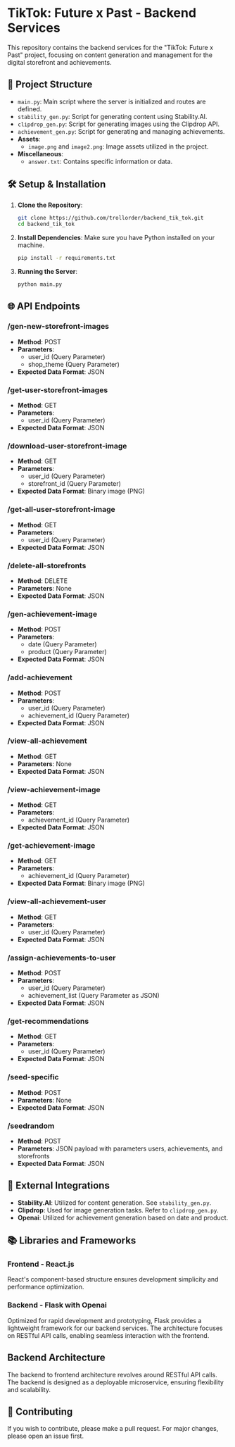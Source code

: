 # TikTok: Future x Past - Backend Services

This repository contains the backend services for the "TikTok: Future x Past" project, focusing on content generation and management for the digital storefront and achievements.

## 📁 Project Structure
- `main.py`: Main script where the server is initialized and routes are defined.
- `stability_gen.py`: Script for generating content using Stability.AI.
- `clipdrop_gen.py`: Script for generating images using the Clipdrop API.
- `achievement_gen.py`: Script for generating and managing achievements.
- **Assets**:
  - `image.png` and `image2.png`: Image assets utilized in the project.
- **Miscellaneous**:
  - `answer.txt`: Contains specific information or data.

## 🛠 Setup & Installation

1. **Clone the Repository**:
   ```bash
   git clone https://github.com/trollorder/backend_tik_tok.git
   cd backend_tik_tok
   ```

2. **Install Dependencies**:
   Make sure you have Python installed on your machine.
   ```bash
   pip install -r requirements.txt
   ```

3. **Running the Server**:
   ```bash
   python main.py
   ```

## 🌐 API Endpoints

### /gen-new-storefront-images
- **Method**: POST
- **Parameters**: 
  - user_id (Query Parameter)
  - shop_theme (Query Parameter)
- **Expected Data Format**: JSON

### /get-user-storefront-images
- **Method**: GET
- **Parameters**: 
  - user_id (Query Parameter)
- **Expected Data Format**: JSON

### /download-user-storefront-image
- **Method**: GET
- **Parameters**: 
  - user_id (Query Parameter)
  - storefront_id (Query Parameter)
- **Expected Data Format**: Binary image (PNG)

### /get-all-user-storefront-image
- **Method**: GET
- **Parameters**: 
  - user_id (Query Parameter)
- **Expected Data Format**: JSON

### /delete-all-storefronts
- **Method**: DELETE
- **Parameters**: None
- **Expected Data Format**: JSON

### /gen-achievement-image
- **Method**: POST
- **Parameters**: 
  - date (Query Parameter)
  - product (Query Parameter)
- **Expected Data Format**: JSON

### /add-achievement
- **Method**: POST
- **Parameters**: 
  - user_id (Query Parameter)
  - achievement_id (Query Parameter)
- **Expected Data Format**: JSON

### /view-all-achievement
- **Method**: GET
- **Parameters**: None
- **Expected Data Format**: JSON

### /view-achievement-image
- **Method**: GET
- **Parameters**: 
  - achievement_id (Query Parameter)
- **Expected Data Format**: JSON

### /get-achievement-image
- **Method**: GET
- **Parameters**: 
  - achievement_id (Query Parameter)
- **Expected Data Format**: Binary image (PNG)

### /view-all-achievement-user
- **Method**: GET
- **Parameters**: 
  - user_id (Query Parameter)
- **Expected Data Format**: JSON

### /assign-achievements-to-user
- **Method**: POST
- **Parameters**: 
  - user_id (Query Parameter)
  - achievement_list (Query Parameter as JSON)
- **Expected Data Format**: JSON

### /get-recommendations
- **Method**: GET
- **Parameters**: 
  - user_id (Query Parameter)
- **Expected Data Format**: JSON

### /seed-specific
- **Method**: POST
- **Parameters**: None
- **Expected Data Format**: JSON

### /seedrandom
- **Method**: POST
- **Parameters**: JSON payload with parameters users, achievements, and storefronts
- **Expected Data Format**: JSON

## 🔄 External Integrations

- **Stability.AI**: Utilized for content generation. See `stability_gen.py`.
- **Clipdrop**: Used for image generation tasks. Refer to `clipdrop_gen.py`.
- **Openai**: Utilized for achievement generation based on date and product.

## 📚 Libraries and Frameworks

### Frontend - React.js
React's component-based structure ensures development simplicity and performance optimization.

### Backend - Flask with Openai
Optimized for rapid development and prototyping, Flask provides a lightweight framework for our backend services. The architecture focuses on RESTful API calls, enabling seamless interaction with the frontend.

## Backend Architecture
The backend to frontend architecture revolves around RESTful API calls. The backend is designed as a deployable microservice, ensuring flexibility and scalability.

## 🙌 Contributing

If you wish to contribute, please make a pull request. For major changes, please open an issue first.
